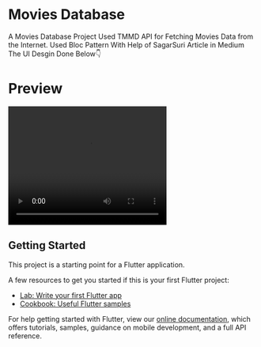 # Movies Database

A Movies Database Project Used TMMD API for Fetching Movies Data from the Internet. Used Bloc Pattern With Help of SagarSuri Article in Medium
The UI Desgin Done Below👇
# Preview 

<video width="320" height="240" controls>
  <source src="https://user-images.githubusercontent.com/70213104/141113082-c1996cd1-2dde-4a17-a573-1aec967c8c6b.mp4" type="video/mp4">
  Your browser does not support the video tag.
</video>



## Getting Started

This project is a starting point for a Flutter application.

A few resources to get you started if this is your first Flutter project:

- [Lab: Write your first Flutter app](https://flutter.dev/docs/get-started/codelab)
- [Cookbook: Useful Flutter samples](https://flutter.dev/docs/cookbook)

For help getting started with Flutter, view our
[online documentation](https://flutter.dev/docs), which offers tutorials,
samples, guidance on mobile development, and a full API reference.
